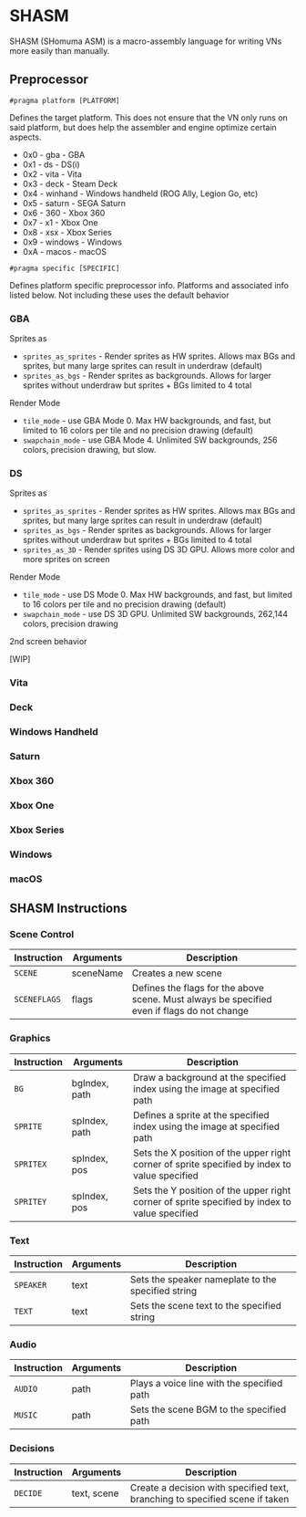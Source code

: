 # SHASM

SHASM (SHomuma ASM) is a macro-assembly language for writing VNs more easily than manually.

## Preprocessor

`#pragma platform [PLATFORM]`

Defines the target platform.  This does not ensure that the VN only runs on said platform, but does help the assembler and engine optimize certain aspects.

* 0x0 - gba - GBA
* 0x1 - ds - DS(i)
* 0x2 - vita - Vita
* 0x3 - deck - Steam Deck
* 0x4 - winhand - Windows handheld (ROG Ally, Legion Go, etc)
* 0x5 - saturn - SEGA Saturn
* 0x6 - 360 - Xbox 360
* 0x7 - x1 - Xbox One
* 0x8 - xsx - Xbox Series
* 0x9 - windows - Windows
* 0xA - macos - macOS

`#pragma specific [SPECIFIC]`

Defines platform specific preprocessor info.  Platforms and associated info listed below.  Not including these uses the default behavior

### GBA

Sprites as

* `sprites_as_sprites` - Render sprites as HW sprites.  Allows max BGs and sprites, but many large sprites can result in underdraw (default)
* `sprites_as_bgs` - Render sprites as backgrounds.  Allows for larger sprites without underdraw but sprites + BGs limited to 4 total

Render Mode

* `tile_mode` - use GBA Mode 0.  Max HW backgrounds, and fast, but limited to 16 colors per tile and no precision drawing (default)
* `swapchain_mode` - use GBA Mode 4.  Unlimited SW backgrounds, 256 colors, precision drawing, but slow.



### DS

Sprites as

* `sprites_as_sprites` - Render sprites as HW sprites.  Allows max BGs and sprites, but many large sprites can result in underdraw (default)
* `sprites_as_bgs` - Render sprites as backgrounds.  Allows for larger sprites without underdraw but sprites + BGs limited to 4 total
* `sprites_as_3D` - Render sprites using DS 3D GPU.  Allows more color and more sprites on screen

Render Mode

* `tile_mode` - use DS Mode 0.  Max HW backgrounds, and fast, but limited to 16 colors per tile and no precision drawing (default)
* `swapchain_mode` - use DS 3D GPU.  Unlimited SW backgrounds, 262,144 colors, precision drawing

2nd screen behavior

[WIP]

### Vita




### Deck





### Windows Handheld





### Saturn





### Xbox 360





### Xbox One





### Xbox Series





### Windows





### macOS






## SHASM Instructions

### Scene Control

Instruction | Arguments | Description
|--|--|--|
`SCENE` | sceneName | Creates a new scene
`SCENEFLAGS` | flags | Defines the flags for the above scene.  Must always be specified even if flags do not change

### Graphics

Instruction | Arguments | Description
|--|--|--|
`BG` | bgIndex, path | Draw a background at the specified index using the image at specified path
`SPRITE` | spIndex, path | Defines a sprite at the specified index using the image at specified path
`SPRITEX` | spIndex, pos | Sets the X position of the upper right corner of sprite specified by index to value specified
`SPRITEY` | spIndex, pos | Sets the Y position of the upper right corner of sprite specified by index to value specified

### Text

Instruction | Arguments | Description
|--|--|--|
`SPEAKER` | text | Sets the speaker nameplate to the specified string
`TEXT` | text | Sets the scene text to the specified string

### Audio

Instruction | Arguments | Description
|--|--|--|
`AUDIO` | path | Plays a voice line with the specified path
`MUSIC` | path | Sets the scene BGM to the specified path

### Decisions

Instruction | Arguments | Description
|--|--|--|
`DECIDE` | text, scene | Create a decision with specified text, branching to specified scene if taken
